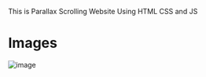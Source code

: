 This is Parallax Scrolling Website Using HTML CSS and JS 

# Images 

![image](https://github.com/MohdHadi72/Parallax-scrolling-website/assets/154020781/4b0010bd-8e88-4d80-9aaf-434857948b1e)
<br>
<br>

